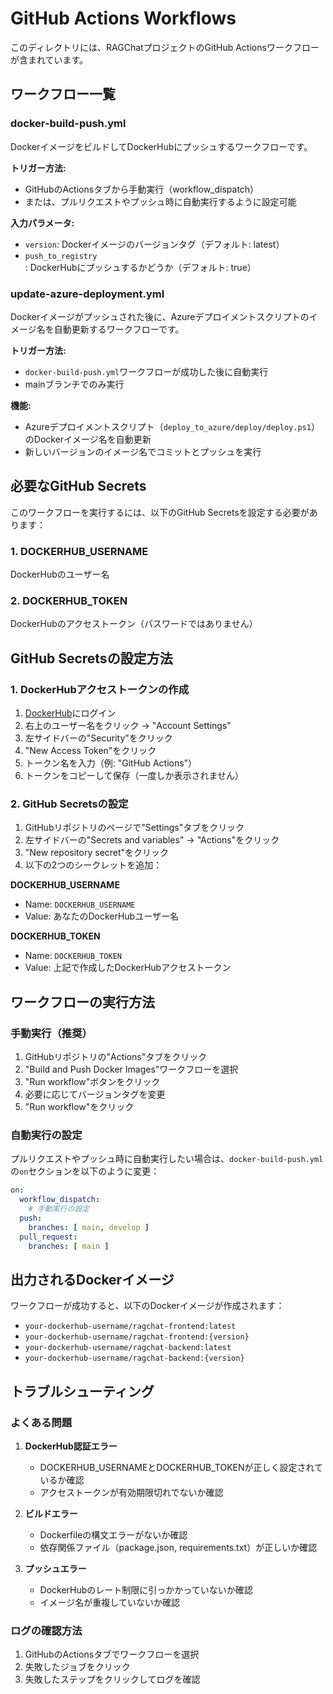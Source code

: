 # GitHub Actions Workflows

このディレクトリには、RAGChatプロジェクトのGitHub Actionsワークフローが含まれています。

## ワークフロー一覧

### docker-build-push.yml
DockerイメージをビルドしてDockerHubにプッシュするワークフローです。

**トリガー方法:**
- GitHubのActionsタブから手動実行（workflow_dispatch）
- または、プルリクエストやプッシュ時に自動実行するように設定可能

**入力パラメータ:**
- `version`: Dockerイメージのバージョンタグ（デフォルト: latest）
- `push_to_registry`: DockerHubにプッシュするかどうか（デフォルト: true）

### update-azure-deployment.yml
Dockerイメージがプッシュされた後に、Azureデプロイメントスクリプトのイメージ名を自動更新するワークフローです。

**トリガー方法:**
- `docker-build-push.yml`ワークフローが成功した後に自動実行
- mainブランチでのみ実行

**機能:**
- Azureデプロイメントスクリプト（`deploy_to_azure/deploy/deploy.ps1`）のDockerイメージ名を自動更新
- 新しいバージョンのイメージ名でコミットとプッシュを実行

## 必要なGitHub Secrets

このワークフローを実行するには、以下のGitHub Secretsを設定する必要があります：

### 1. DOCKERHUB_USERNAME
DockerHubのユーザー名

### 2. DOCKERHUB_TOKEN
DockerHubのアクセストークン（パスワードではありません）

## GitHub Secretsの設定方法

### 1. DockerHubアクセストークンの作成
1. [DockerHub](https://hub.docker.com/)にログイン
2. 右上のユーザー名をクリック → "Account Settings"
3. 左サイドバーの"Security"をクリック
4. "New Access Token"をクリック
5. トークン名を入力（例: "GitHub Actions"）
6. トークンをコピーして保存（一度しか表示されません）

### 2. GitHub Secretsの設定
1. GitHubリポジトリのページで"Settings"タブをクリック
2. 左サイドバーの"Secrets and variables" → "Actions"をクリック
3. "New repository secret"をクリック
4. 以下の2つのシークレットを追加：

**DOCKERHUB_USERNAME**
- Name: `DOCKERHUB_USERNAME`
- Value: あなたのDockerHubユーザー名

**DOCKERHUB_TOKEN**
- Name: `DOCKERHUB_TOKEN`
- Value: 上記で作成したDockerHubアクセストークン

## ワークフローの実行方法

### 手動実行（推奨）
1. GitHubリポジトリの"Actions"タブをクリック
2. "Build and Push Docker Images"ワークフローを選択
3. "Run workflow"ボタンをクリック
4. 必要に応じてバージョンタグを変更
5. "Run workflow"をクリック

### 自動実行の設定
プルリクエストやプッシュ時に自動実行したい場合は、`docker-build-push.yml`の`on`セクションを以下のように変更：

```yaml
on:
  workflow_dispatch:
    # 手動実行の設定
  push:
    branches: [ main, develop ]
  pull_request:
    branches: [ main ]
```

## 出力されるDockerイメージ

ワークフローが成功すると、以下のDockerイメージが作成されます：

- `your-dockerhub-username/ragchat-frontend:latest`
- `your-dockerhub-username/ragchat-frontend:{version}`
- `your-dockerhub-username/ragchat-backend:latest`
- `your-dockerhub-username/ragchat-backend:{version}`

## トラブルシューティング

### よくある問題

1. **DockerHub認証エラー**
   - DOCKERHUB_USERNAMEとDOCKERHUB_TOKENが正しく設定されているか確認
   - アクセストークンが有効期限切れでないか確認

2. **ビルドエラー**
   - Dockerfileの構文エラーがないか確認
   - 依存関係ファイル（package.json, requirements.txt）が正しいか確認

3. **プッシュエラー**
   - DockerHubのレート制限に引っかかっていないか確認
   - イメージ名が重複していないか確認

### ログの確認方法
1. GitHubのActionsタブでワークフローを選択
2. 失敗したジョブをクリック
3. 失敗したステップをクリックしてログを確認 